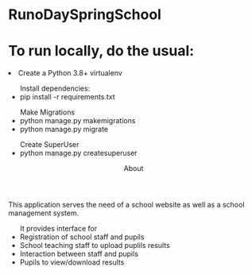 # RunoDaySpringSchool

<h1>To run locally, do the usual:</h1>
  <li>Create a Python 3.8+ virtualenv</li>
  <ul>
    Install dependencies:
    <li>pip install -r requirements.txt</li>
  </ul>

  <ul>
    Make Migrations
    <li>python manage.py makemigrations</li>
    <li>python manage.py migrate</li>
  </ul>

  <ul>
    Create SuperUser
    <li>python manage.py createsuperuser</li>
  </ul>



<section>
  <header>About </header>
  <main>
      <p>
        This application serves the need of a school website as well as a school management system.  
      </p>
      <ul>
        It provides interface for
        <li>Registration of school staff and pupils</li>
        <li>School teaching staff to upload puplils results</li>
        <li>Interaction between staff and pupils</li>
        <li>Pupils to view/download results</li>
      </ul>

  </main>
</section>


